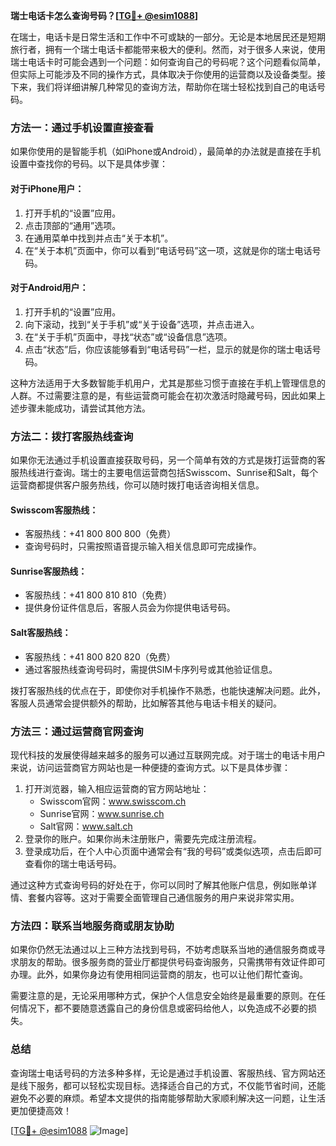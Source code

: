 **瑞士电话卡怎么查询号码？[[TG💪+ @esim1088](https://t.me/s/esim1088)]**

在瑞士，电话卡是日常生活和工作中不可或缺的一部分。无论是本地居民还是短期旅行者，拥有一个瑞士电话卡都能带来极大的便利。然而，对于很多人来说，使用瑞士电话卡时可能会遇到一个问题：如何查询自己的号码呢？这个问题看似简单，但实际上可能涉及不同的操作方式，具体取决于你使用的运营商以及设备类型。接下来，我们将详细讲解几种常见的查询方法，帮助你在瑞士轻松找到自己的电话号码。

### 方法一：通过手机设置直接查看

如果你使用的是智能手机（如iPhone或Android），最简单的办法就是直接在手机设置中查找你的号码。以下是具体步骤：

#### 对于iPhone用户：
1. 打开手机的“设置”应用。
2. 点击顶部的“通用”选项。
3. 在通用菜单中找到并点击“关于本机”。
4. 在“关于本机”页面中，你可以看到“电话号码”这一项，这就是你的瑞士电话号码。

#### 对于Android用户：
1. 打开手机的“设置”应用。
2. 向下滚动，找到“关于手机”或“关于设备”选项，并点击进入。
3. 在“关于手机”页面中，寻找“状态”或“设备信息”选项。
4. 点击“状态”后，你应该能够看到“电话号码”一栏，显示的就是你的瑞士电话号码。

这种方法适用于大多数智能手机用户，尤其是那些习惯于直接在手机上管理信息的人群。不过需要注意的是，有些运营商可能会在初次激活时隐藏号码，因此如果上述步骤未能成功，请尝试其他方法。

### 方法二：拨打客服热线查询

如果你无法通过手机设置直接获取号码，另一个简单有效的方式是拨打运营商的客服热线进行查询。瑞士的主要电信运营商包括Swisscom、Sunrise和Salt，每个运营商都提供客户服务热线，你可以随时拨打电话咨询相关信息。

#### Swisscom客服热线：
- 客服热线：+41 800 800 800（免费）
- 查询号码时，只需按照语音提示输入相关信息即可完成操作。

#### Sunrise客服热线：
- 客服热线：+41 800 810 810（免费）
- 提供身份证件信息后，客服人员会为你提供电话号码。

#### Salt客服热线：
- 客服热线：+41 800 820 820（免费）
- 通过客服热线查询号码时，需提供SIM卡序列号或其他验证信息。

拨打客服热线的优点在于，即使你对手机操作不熟悉，也能快速解决问题。此外，客服人员通常会提供额外的帮助，比如解答其他与电话卡相关的疑问。

### 方法三：通过运营商官网查询

现代科技的发展使得越来越多的服务可以通过互联网完成。对于瑞士的电话卡用户来说，访问运营商官方网站也是一种便捷的查询方式。以下是具体步骤：

1. 打开浏览器，输入相应运营商的官方网站地址：
   - Swisscom官网：www.swisscom.ch
   - Sunrise官网：www.sunrise.ch
   - Salt官网：www.salt.ch
2. 登录你的账户。如果你尚未注册账户，需要先完成注册流程。
3. 登录成功后，在个人中心页面中通常会有“我的号码”或类似选项，点击后即可查看你的瑞士电话号码。

通过这种方式查询号码的好处在于，你可以同时了解其他账户信息，例如账单详情、套餐内容等。这对于需要全面管理自己通信服务的用户来说非常实用。

### 方法四：联系当地服务商或朋友协助

如果你仍然无法通过以上三种方法找到号码，不妨考虑联系当地的通信服务商或寻求朋友的帮助。很多服务商的营业厅都提供号码查询服务，只需携带有效证件即可办理。此外，如果你身边有使用相同运营商的朋友，也可以让他们帮忙查询。

需要注意的是，无论采用哪种方式，保护个人信息安全始终是最重要的原则。在任何情况下，都不要随意透露自己的身份信息或密码给他人，以免造成不必要的损失。

### 总结

查询瑞士电话号码的方法多种多样，无论是通过手机设置、客服热线、官方网站还是线下服务，都可以轻松实现目标。选择适合自己的方式，不仅能节省时间，还能避免不必要的麻烦。希望本文提供的指南能够帮助大家顺利解决这一问题，让生活更加便捷高效！

[[TG💪+ @esim1088](https://t.me/s/esim1088) ![Image](https://i.postimg.cc/4NQfJmqS/Snipaste-2025-05-13-00-14-12.png)]